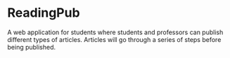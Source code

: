# ReadingPub
A web application for students where students and professors can publish different types of articles. Articles will go through a series of steps before being published.
